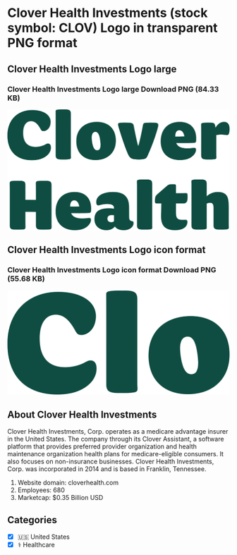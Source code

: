 # Clover Health Investments (stock symbol: CLOV) Logo in transparent PNG format

## Clover Health Investments Logo large

### Clover Health Investments Logo large Download PNG (84.33 KB)

![Clover Health Investments Logo large Download PNG (84.33 KB)](/img/orig/CLOV_BIG-c000a639.png)

## Clover Health Investments Logo icon format

### Clover Health Investments Logo icon format Download PNG (55.68 KB)

![Clover Health Investments Logo icon format Download PNG (55.68 KB)](/img/orig/CLOV-43c906a3.png)

## About Clover Health Investments

Clover Health Investments, Corp. operates as a medicare advantage insurer in the United States. The company through its Clover Assistant, a software platform that provides preferred provider organization and health maintenance organization health plans for medicare-eligible consumers. It also focuses on non-insurance businesses. Clover Health Investments, Corp. was incorporated in 2014 and is based in Franklin, Tennessee.

1. Website domain: cloverhealth.com
2. Employees: 680
3. Marketcap: $0.35 Billion USD


## Categories
- [x] 🇺🇸 United States
- [x] ⚕️ Healthcare
